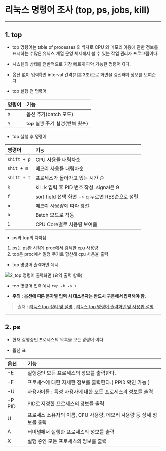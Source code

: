 # 리눅스 명령어 조사 (top, ps, jobs, kill)

---

## 1. top

- top 명령어는 table of processes 의 약자로  CPU 와 메모리 이용에 관한 정보를 표시하는 수많은 유닉스 계열 운영 체제에서 볼 수 있는 작업 관리자 프로그램이다.
- 시스템의 상태를 전반적으로 가장 빠르게 파악 가능한 명령어 이다.
- 옵션 없이 입력하면 interval 간격(기본 3초)으로 화면을 갱신하며 정보를 보여준다.




- top 실행 전 명령어

|명령어|기능|
|:---|:---|
|`b`| 옵션 추가(batch 모드)|
|`n`|  top 실행 주기 설정(반복 횟수)|



- top 실행 후 명령어

|명령어|기능|
|:---|:---|
|`shift + p`| CPU 사용률 내림차순|
|`shit + m`| 메모리 사용률 내림차순|
|`shift + t`| 프로세스가 돌아가고 있는 시간 순|
|`k`| kill. k 입력 후 PID 번호 작성. signal은 9|
|`f`| sort field 선택 화면 -> q 누르면 RES순으로 정렬|
|`a`| 메모리 사용량에 따라 정렬|
|`b`| Batch 모드로 작동|
|`1`| CPU Core별로 사용량 보여줌|

- ps와 top의 차이점
1) ps는 ps한 시점에 proc에서 검색한 cpu 사용량
2) top은 proc에서 일정 주기로 합산해 cpu 사용율 출력

- top 명령어 출력화면 예시

![2_top 명령어 출력화면 (요약 출력 항목)](https://user-images.githubusercontent.com/106908417/172046312-29b14860-70b1-40ab-8d09-5e71a5672443.png)

- top 명령어 입력 예시
` top -b -n 1 `


-  **주의 : 옵션에 따른 문자열 입력 시 대소문자는 반드시 구분해서 입력해야 함.**

> 출처 :  [리눅스 top 정리 및 설명](https://zzsza.github.io/development/2018/07/18/linux-top/ "주요 내용 출처") , 
> [리눅스 top 명령어 출력화면 및 사용법 설명](https://koromoon.blogspot.com/2020/09/top.html "사진 출처")


***

## 2. ps

- 현재 실행중인 프로세스의 목록을 보는 명령어 이다.

- 옵션 표

|옵션|기능|
|:---|:---|
|-E | 실행중인 모든 프로세스의 정보를 출력한다.|
|-F | 프로세스에 대한 자세한 정보룰 출력한다.( PPID 확인 가능 )|
|-U | 사용자이름  : 특정 사용자에 대한 모든 프로세스의 정보를 출력|
|-P PID | PID로 지정한 프로세스의 정보를 출력|
|U | 프로세스 소유자의 이름, CPU 사용량, 메모리 사용량 등 상세 정보를 출력|
|A | 터미널에서 실행한 프로세스의 정보를 출력|
|X | 실행 중인 모든 프로세스의 정보를 출력|




